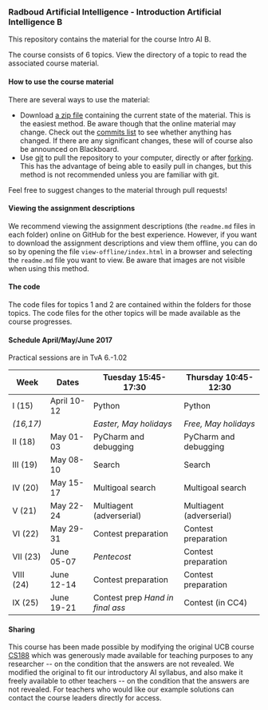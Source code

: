 ### Radboud Artificial Intelligence - Introduction Artificial Intelligence B

This repository contains the material for the course Intro AI B.

The course consists of 6 topics. View the directory of a topic to read the associated course material.

#### How to use the course material

There are several ways to use the material:

- Download [a zip file](https://github.com/MareinK/ru-ai-pacman/archive/master.zip) containing the current state of the material. This is the easiest method. Be aware though that the online material may change. Check out the [commits list](https://github.com/MareinK/ru-ai-pacman/commits/master) to see whether anything has changed. If there are any significant changes, these will of course also be announced on Blackboard.
- Use [git](https://git-scm.com/) to pull the repository to your computer, directly or after [forking](https://help.github.com/articles/fork-a-repo/). This has the advantage of being able to easily pull in changes, but this method is not recommended unless you are familiar with git.

Feel free to suggest changes to the material through pull requests!

#### Viewing the assignment descriptions

We recommend viewing the assignment descriptions (the ```readme.md``` files in each folder) online on GitHub for the best experience. However, if you want to download the assignment descriptions and view them offline, you can do so by opening the file ```view-offline/index.html``` in a browser and selecting the ```readme.md``` file you want to view. Be aware that images are not visible when using this method.

#### The code

The code files for topics 1 and 2 are contained within the folders for those topics. The code files for the other topics will be made available as the course progresses.

#### Schedule April/May/June 2017

Practical sessions are in TvA 6.-1.02

| Week      | Dates         | Tuesday 15:45-17:30                    | Thursday 10:45-12:30                        |
| --------- | ------------- | -------------------------------------- | ------------------------------------------- |
| I (15)    | April 10-12   | Python                                 | Python                                      |
| *(16,17)* |               | *Easter, May holidays*                 | *Free, May  holidays*                       |
| II (18)   | May 01-03     | PyCharm and debugging                  | PyCharm and debugging                       |
| III (19)  | May 08-10     | Search                                 | Search                                      |
| IV (20)   | May 15-17     | Multigoal search                       | Multigoal search                            |
| V (21)    | May 22-24     | Multiagent (adverserial)               | Multiagent (adverserial)                    |
| VI (22)   | May 29-31     | Contest preparation                    | Contest preparation                         |
| VII (23)  | June 05-07    | *Pentecost*                            | Contest preparation                         |
| VIII (24) | June 12-14    | Contest preparation                    | Contest preparation                         |
| IX (25)   | June 19-21    | Contest prep   *Hand in final ass*     | Contest (in CC4)                            |

#### Sharing

This course has been made possible by modifying the original UCB course [CS188](http://ai.berkeley.edu/project_overview.html) which was generously made available for teaching purposes to any researcher -- on the condition that the answers are not revealed. We modified the original to fit our introductory AI syllabus, and also make it freely available to other teachers -- on the condition that the answers are not revealed.  For teachers who would like our example solutions can contact the course leaders directly for access.    

